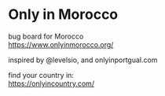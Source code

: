 # Only in Morocco
bug board for Morocco  
https://www.onlyinmorocco.org/  
  
inspired by @levelsio, and onlyinportgual.com  


find your country in:  
https://onlyincountry.com/
